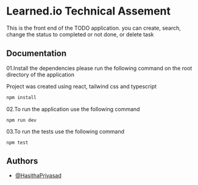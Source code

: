 
# Learned.io Technical Assement

This is the front end of the TODO application. you can create, search, change the status to completed or not done, or delete task


## Documentation

01.Install the dependencies please run the following command on the root directory of the application

Project was created using react, tailwind css and typescript 

```bash
npm install
```
02.To run the application use the following command



    npm run dev


03.To run the tests use the following command



    npm test




## Authors

- [@HasithaPriyasad](https://github.com/HasithaPriyasad)

